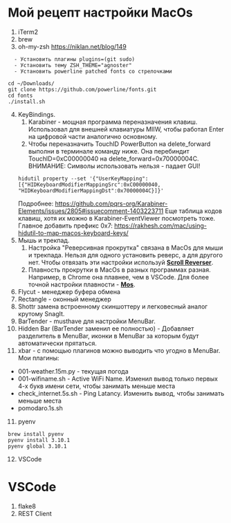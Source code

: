 # Мой рецепт настройки MacOs
1. iTerm2
2. brew
3. oh-my-zsh https://niklan.net/blog/149
```
  - Установить плагины plugins=(git sudo)
  - Установить тему ZSH_THEME="agnoster"
  - Установить powerline patched fonts со стрелочками

cd ~/Downloads/
git clone https://github.com/powerline/fonts.git
cd fonts
./install.sh
```
4. KeyBindings.
	1. Karabiner - мощная программа переназначения клавиш. Использовал для внешней клавиатуры MIIW, чтобы работал Enter на цифровой части аналогично основному.
	2. Чтобы переназначить TouchID PowerButton на delete_forward выполни в терминале команду ниже. Она перебиндит TouchID=0xC00000040 на delete_forward=0x70000004C. ВНИМАНИЕ: Символы использовать нельзя - падает GUI!   
	```
	hidutil property --set '{"UserKeyMapping":[{"HIDKeyboardModifierMappingSrc":0xC00000040, "HIDKeyboardModifierMappingDst":0x70000004C}]}'
	```
	Подробнее: https://github.com/pqrs-org/Karabiner-Elements/issues/2805#issuecomment-1403223711
	Еще таблица кодов клавиш, хотя их можно в Karabiner-EventViewer посмотреть тоже. Главное добавить префикс 0x7: https://rakhesh.com/mac/using-hidutil-to-map-macos-keyboard-keys/ 
5. Мышь и трекпад. 
    1. Настройка "Реверсивная прокрутка" связана в MacOs для мыши и трекпада. Нельзя для одного установить реверс, а для другого нет. Чтобы отвязать эти настройки используй **[Scroll Reverser](https://pilotmoon.com/scrollreverser/)**. 
    2. Плавность прокрутки в MacOs в разных программах разная. Например, в Chrome она плавнее, чем в VSCode. Для более точной настройки плавности - **[Mos](https://mos.caldis.me/)**.
5. Flycut - менеджер буфера обмена
6. Rectangle - оконный менеджер
7. Shottr замена встроенному скиншоттеру и легковесный аналог крутому SnagIt.
8. BarTender - musthave для настройки MenuBar.
9. Hidden Bar (BarTender заменил ее полностью) - Добавляет разделитель в MenuBar, иконки в MenuBar за которым будут автоматически прятаться.
10. xbar - с помощью плагинов можно выводить что угодно в MenuBar. Мои плагины:
  - 001-weather.15m.py - текущая погода
  - 001-wifiname.sh - Active WiFi Name. Изменил вывод только первых 4-х букв имени сети, чтобы занимать меньше места
  - check_internet.5s.sh - Ping Latancy. Изменить вывод, чтобы занимать меньше места
  - pomodaro.1s.sh
   
  
11. pyenv
```
brew install pyenv
pyenv install 3.10.1
pyenv global 3.10.1
```
12. VSCode


# VSCode

1. flake8
1. REST Client
